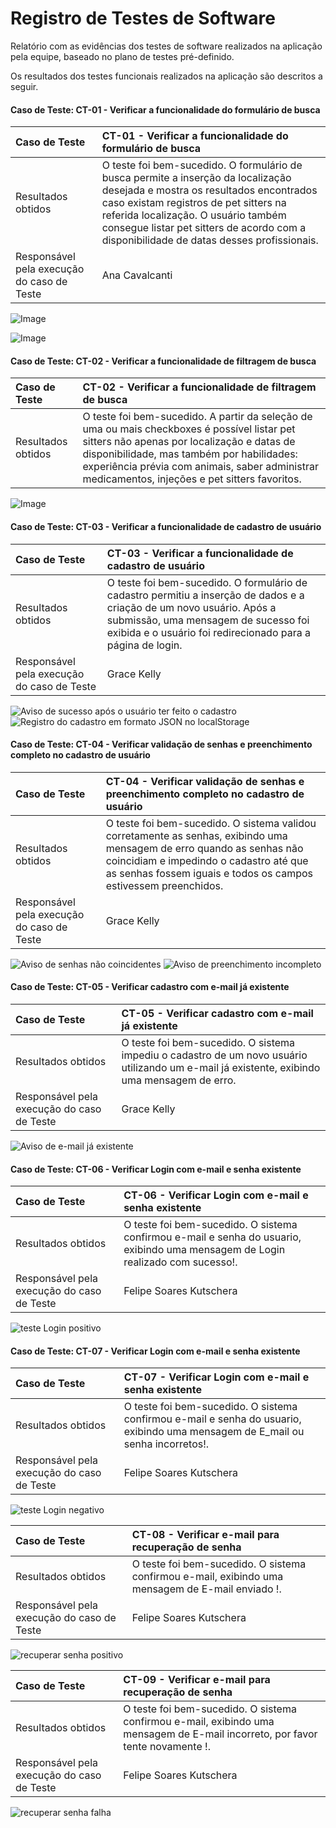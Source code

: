 
# Registro de Testes de Software

Relatório com as evidências dos testes de software realizados na aplicação pela equipe, baseado no plano de testes pré-definido.

Os resultados dos testes funcionais realizados na aplicação são descritos a seguir.


#### Caso de Teste: CT-01 - Verificar a funcionalidade do formulário de busca

| Caso de Teste    | CT-01 - Verificar a funcionalidade do formulário de busca |
|:---|:---|
| Resultados obtidos | O teste foi bem-sucedido. O formulário de busca permite a inserção da localização desejada e mostra os resultados encontrados caso existam registros de pet sitters na referida localização. O usuário também consegue listar pet sitters de acordo com a disponibilidade de datas desses profissionais. |
| Responsável pela execução do caso de Teste | Ana Cavalcanti |

![Image](https://i.imgur.com/WZgv2Dv.png)

![Image](https://i.imgur.com/xw5r9ZP.png)

#### Caso de Teste: CT-02 - Verificar a funcionalidade de filtragem de busca

| Caso de Teste    | CT-02 - Verificar a funcionalidade de filtragem de busca |
|:---|:---|
| Resultados obtidos | O teste foi bem-sucedido. A partir da seleção de uma ou mais checkboxes é possível listar pet sitters não apenas por localização e datas de disponibilidade, mas também por habilidades: experiência prévia com animais, saber administrar medicamentos, injeções e pet sitters favoritos. | Ana Cavalcanti |

![Image](https://i.imgur.com/gOU6bFX.png)

#### Caso de Teste: CT-03 - Verificar a funcionalidade de cadastro de usuário

| Caso de Teste    | CT-03 - Verificar a funcionalidade de cadastro de usuário |
|:---|:---|
| Resultados obtidos | O teste foi bem-sucedido. O formulário de cadastro permitiu a inserção de dados e a criação de um novo usuário. Após a submissão, uma mensagem de sucesso foi exibida e o usuário foi redirecionado para a página de login. |
| Responsável pela execução do caso de Teste | Grace Kelly |

![Aviso de sucesso após o usuário ter feito o cadastro](./img/cadastroPrint02.png)
![Registro do cadastro em formato JSON no localStorage](./img/cadastroPrint03.png)

#### Caso de Teste: CT-04 - Verificar validação de senhas e preenchimento completo no cadastro de usuário

| Caso de Teste    | CT-04 - Verificar validação de senhas e preenchimento completo no cadastro de usuário |
|:---|:---|
| Resultados obtidos | O teste foi bem-sucedido. O sistema validou corretamente as senhas, exibindo uma mensagem de erro quando as senhas não coincidiam e impedindo o cadastro até que as senhas fossem iguais e todos os campos estivessem preenchidos. |
| Responsável pela execução do caso de Teste | Grace Kelly |

![Aviso de senhas não coincidentes](./img/cadastroPrint05.png)
![Aviso de preenchimento incompleto](./img/cadastroPrint06.png)

#### Caso de Teste: CT-05 - Verificar cadastro com e-mail já existente

| Caso de Teste    | CT-05 - Verificar cadastro com e-mail já existente |
|:---|:---|
| Resultados obtidos | O teste foi bem-sucedido. O sistema impediu o cadastro de um novo usuário utilizando um e-mail já existente, exibindo uma mensagem de erro. |
| Responsável pela execução do caso de Teste | Grace Kelly |

![Aviso de e-mail já existente](./img/cadastroPrint07.png)

#### Caso de Teste: CT-06 - Verificar Login com e-mail e senha existente

| Caso de Teste    | CT-06 - Verificar Login com e-mail e senha existente |
|:---|:---|
| Resultados obtidos | O teste foi bem-sucedido. O sistema confirmou e-mail e senha do usuario, exibindo uma mensagem de Login realizado com sucesso!. |
| Responsável pela execução do caso de Teste | Felipe Soares Kutschera |

![teste Login positivo](https://github.com/FelipeKutschera/pmv-ads-2024-1-e1-proj-web-t4-pmv-ads-2024-1-e1-proj-pet/assets/165940217/01539adf-39c1-4dc0-ad50-f41255e29744)

#### Caso de Teste: CT-07 - Verificar Login com e-mail e senha existente

| Caso de Teste    | CT-07 - Verificar Login com e-mail e senha existente |
|:---|:---|
| Resultados obtidos | O teste foi bem-sucedido. O sistema confirmou e-mail e senha do usuario, exibindo uma mensagem de E_mail ou senha incorretos!. |
| Responsável pela execução do caso de Teste | Felipe Soares Kutschera |

![teste Login negativo](https://github.com/FelipeKutschera/pmv-ads-2024-1-e1-proj-web-t4-pmv-ads-2024-1-e1-proj-pet/assets/165940217/a47a49b9-a4b4-47bf-b7e4-a64b6f64da30)

| Caso de Teste    | CT-08 - Verificar e-mail para recuperação de senha |
|:---|:---|
| Resultados obtidos | O teste foi bem-sucedido. O sistema confirmou e-mail, exibindo uma mensagem de E-mail enviado !. |
| Responsável pela execução do caso de Teste | Felipe Soares Kutschera |

![recuperar senha positivo](https://github.com/FelipeKutschera/pmv-ads-2024-1-e1-proj-web-t4-pmv-ads-2024-1-e1-proj-pet/assets/165940217/a737ef73-d66c-42fb-8e33-dac25f7b1653)

| Caso de Teste    | CT-09 - Verificar e-mail para recuperação de senha |
|:---|:---|
| Resultados obtidos | O teste foi bem-sucedido. O sistema confirmou e-mail, exibindo uma mensagem de E-mail incorreto, por favor tente novamente !. |
| Responsável pela execução do caso de Teste | Felipe Soares Kutschera |

![recuperar senha falha](https://github.com/FelipeKutschera/pmv-ads-2024-1-e1-proj-web-t4-pmv-ads-2024-1-e1-proj-pet/assets/165940217/21f1916d-0a25-47b6-9299-40f0dc5d7cc8)





